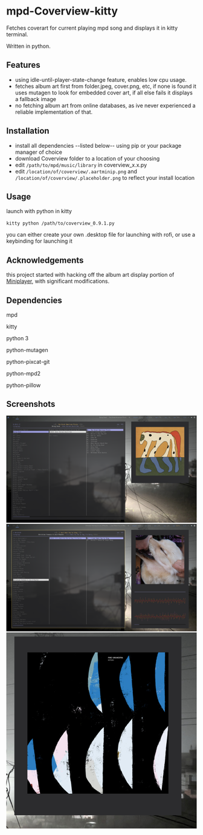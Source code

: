 # mpd-Coverview-kitty
Fetches coverart for current playing mpd song and displays it in kitty terminal.

Written in python.

## Features

- using idle-until-player-state-change feature, enables low cpu usage.
- fetches album art first from folder.jpeg, cover.png, etc, if none is found it uses mutagen to look for embedded cover art, if all else fails it displays a fallback image
- no fetching album art from online databases, as ive never experienced a reliable implementation of that.
## Installation
- install all dependencies --listed below-- using pip or your package manager of choice
- download Coverview folder to a location of your choosing
- edit `/path/to/mpd/music/library` in coverview_x.x.py
- edit `/location/of/coverview/.aartminip.png` and `/location/of/coverview/.placeholder.png` to reflect your install location

## Usage

launch with python in kitty

`kitty python /path/to/coverview_0.9.1.py`

you can either create your own .desktop file for launching with rofi, or use a keybinding for launching it

## Acknowledgements

this project started with hacking off the album art display portion of 
[Miniplayer](https://github.com/GuardKenzie/miniplayer/tree/main), with significant modifications. 


## Dependencies
mpd

kitty

python 3

python-mutagen

python-pixcat-git

python-mpd2

python-pillow

## Screenshots

![alt text](https://github.com/dedenholm/mpd-Coverview-kitty/blob/main/Screenshots/Screenshot_3.png "suggested usage")
![alt text](https://github.com/dedenholm/mpd-Coverview-kitty/blob/main/Screenshots/Screenshot_4.png "suggested usage")
![alt text](https://github.com/dedenholm/mpd-Coverview-kitty/blob/main/Screenshots/Screenshot_2.png "only the program")
